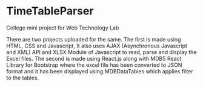 # TimeTableParser
College mini project for Web Technology Lab

There are two projects uploaded for the same. 
The first is made using HTML, CSS and Javascript, It also uses AJAX (Asynchronous Javascript and XML) API and XLSX Module of Javascript to read, parse and display the Excel files. 
The second is made using React.js along with MDB5 React Library for Bootstrap where the excel file has been converted to JSON format and it has been displayed using MDBDataTables which applies filter to the tables.
